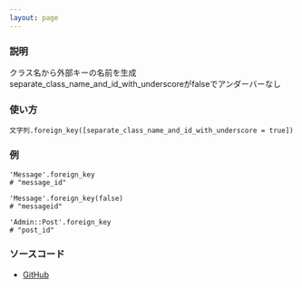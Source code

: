 ```yaml
---
layout: page
---
```

### 説明
クラス名から外部キーの名前を生成
separate_class_name_and_id_with_underscoreがfalseでアンダーバーなし

### 使い方
    文字列.foreign_key([separate_class_name_and_id_with_underscore = true])

### 例
    'Message'.foreign_key
    # "message_id"

    'Message'.foreign_key(false)
    # "messageid"

    'Admin::Post'.foreign_key
    # "post_id"

### ソースコード
* [GitHub](https://github.com/rails/rails/blob/f33d52c95217212cbacc8d5e44b5a8e3cdc6f5b3/activesupport/lib/active_support/core_ext/string/inflections.rb#L256)